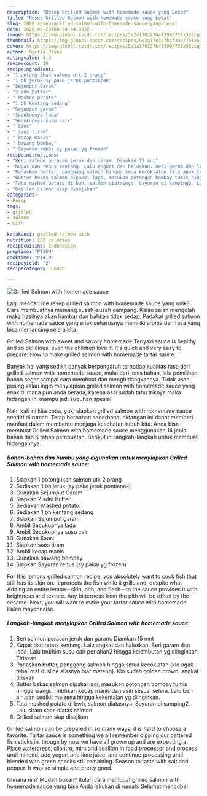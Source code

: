 ```yaml
---
description: "Resep Grilled Salmon with homemade sauce yang Lezat"
title: "Resep Grilled Salmon with homemade sauce yang Lezat"
slug: 2006-resep-grilled-salmon-with-homemade-sauce-yang-lezat
date: 2020-06-28T08:24:54.333Z
image: https://img-global.cpcdn.com/recipes/5e2a178327b4f399/751x532cq70/grilled-salmon-with-homemade-sauce-foto-resep-utama.jpg
thumbnail: https://img-global.cpcdn.com/recipes/5e2a178327b4f399/751x532cq70/grilled-salmon-with-homemade-sauce-foto-resep-utama.jpg
cover: https://img-global.cpcdn.com/recipes/5e2a178327b4f399/751x532cq70/grilled-salmon-with-homemade-sauce-foto-resep-utama.jpg
author: Myrtle Blake
ratingvalue: 4.9
reviewcount: 10
recipeingredient:
- "1 potong ikan salmon utk 2 orang"
- "1 bh jeruk sy pake jeruk pontianak"
- "Sejumput Garam"
- "2 sdm Butter"
- " Mashed potato"
- "1 bh kentang sedang"
- "Sejumput garam"
- "Secukupnya lada"
- "Secukupnya susu cair"
- " Saos"
- " saos tiram"
- " kecap manis"
- " bawang bombay"
- " Sayuran rebus sy pakai yg frozen"
recipeinstructions:
- "Beri salmon perasan jeruk dan garam. Diamkan 15 mnt"
- "Kupas dan rebus kentang. Lalu angkat dan haluskan. Beri garam dan lada. Lalu tmbhkn susu cair perlahan2 hingga kelembutan yg diinginkan. Tiriskan"
- "Panaskan butter, panggang salmon hingga smua kecoklatan (klo agak tebal mst di slice atasnya biar mateng). Klo sudah golden brown, angkat tiriskan"
- "Butter bekas salmon dipakai lagi, masukan potongan bombay tumis hingga wangi. Tmbhkan kecap manis dan asin sesuai selera. Lalu beri air..dan sedikit maizena hingga kekentalan yg diinginkan."
- "Tata mashed potato di bwh, salmon diatasnya. Sayuran di samping2. Lalu siram saos diatas salmon."
- "Grilled salmon siap disajikan"
categories:
- Resep
tags:
- grilled
- salmon
- with

katakunci: grilled salmon with 
nutrition: 202 calories
recipecuisine: Indonesian
preptime: "PT30M"
cooktime: "PT41M"
recipeyield: "2"
recipecategory: Lunch

---
```



![Grilled Salmon with homemade sauce](https://img-global.cpcdn.com/recipes/5e2a178327b4f399/751x532cq70/grilled-salmon-with-homemade-sauce-foto-resep-utama.jpg)

Lagi mencari ide resep grilled salmon with homemade sauce yang unik? Cara membuatnya memang susah-susah gampang. Kalau salah mengolah maka hasilnya akan hambar dan bahkan tidak sedap. Padahal grilled salmon with homemade sauce yang enak seharusnya memiliki aroma dan rasa yang bisa memancing selera kita.

Grilled Salmon with sweet and savory homemade Teriyaki sauce is healthy and so delicious, even the children love it. It&#39;s quick and very easy to prepare. How to make grilled salmon with homemade tartar sauce.

Banyak hal yang sedikit banyak berpengaruh terhadap kualitas rasa dari grilled salmon with homemade sauce, mulai dari jenis bahan, lalu pemilihan bahan segar sampai cara membuat dan menghidangkannya. Tidak usah pusing kalau ingin menyiapkan grilled salmon with homemade sauce yang enak di mana pun anda berada, karena asal sudah tahu triknya maka hidangan ini mampu jadi suguhan spesial.


Nah, kali ini kita coba, yuk, siapkan grilled salmon with homemade sauce sendiri di rumah. Tetap berbahan sederhana, hidangan ini dapat memberi manfaat dalam membantu menjaga kesehatan tubuh kita. Anda bisa membuat Grilled Salmon with homemade sauce menggunakan 14 jenis bahan dan 6 tahap pembuatan. Berikut ini langkah-langkah untuk membuat hidangannya.

<!--inarticleads1-->

##### Bahan-bahan dan bumbu yang digunakan untuk menyiapkan Grilled Salmon with homemade sauce:

1. Siapkan 1 potong ikan salmon utk 2 orang
1. Sediakan 1 bh jeruk (sy pake jeruk pontianak)
1. Gunakan Sejumput Garam
1. Siapkan 2 sdm Butter
1. Sediakan  Mashed potato:
1. Sediakan 1 bh kentang sedang
1. Siapkan Sejumput garam
1. Ambil Secukupnya lada
1. Ambil Secukupnya susu cair
1. Gunakan  Saos:
1. Siapkan  saos tiram
1. Ambil  kecap manis
1. Gunakan  bawang bombay
1. Siapkan  Sayuran rebus (sy pakai yg frozen)


For this lemony grilled salmon recipe, you absolutely want to cook fish that still has its skin on. It protects the fish while it grills and, despite what Adding an entire lemon—skin, pith, and flesh—to the sauce provides it with brightness and texture. Any bitterness from the pith will be offset by the sesame. Next, you will want to make your tartar sauce with homemade Paleo mayonnaise. 

<!--inarticleads2-->

##### Langkah-langkah menyiapkan Grilled Salmon with homemade sauce:

1. Beri salmon perasan jeruk dan garam. Diamkan 15 mnt
1. Kupas dan rebus kentang. Lalu angkat dan haluskan. Beri garam dan lada. Lalu tmbhkn susu cair perlahan2 hingga kelembutan yg diinginkan. Tiriskan
1. Panaskan butter, panggang salmon hingga smua kecoklatan (klo agak tebal mst di slice atasnya biar mateng). Klo sudah golden brown, angkat tiriskan
1. Butter bekas salmon dipakai lagi, masukan potongan bombay tumis hingga wangi. Tmbhkan kecap manis dan asin sesuai selera. Lalu beri air..dan sedikit maizena hingga kekentalan yg diinginkan.
1. Tata mashed potato di bwh, salmon diatasnya. Sayuran di samping2. Lalu siram saos diatas salmon.
1. Grilled salmon siap disajikan


Grilled salmon can be prepared in so many ways, it is hard to choose a favorite. Tartar sauce is something we all remember dipping our battered fish sticks in, though by now we have all grown up and are expecting a. Place watercress, cilantro, mint and scallion in food processor and process until minced; add yogurt and lime juice, and continue processing until blended with green specks still remaining. Season to taste with salt and pepper. It was so simple and pretty good. 

Gimana nih? Mudah bukan? Itulah cara membuat grilled salmon with homemade sauce yang bisa Anda lakukan di rumah. Selamat mencoba!
